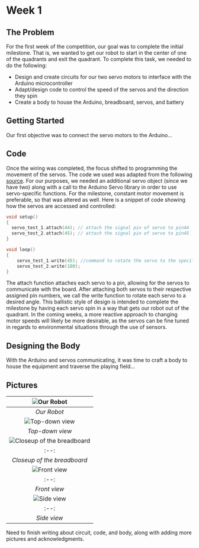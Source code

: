 # Week 1

## The Problem
For the first week of the competition, our goal was to complete the initial milestone. That is, we wanted to get our robot to start in the center of one of the quadrants and exit the quadrant. To complete this task, we needed to do the following:
* Design and create circuits for our two servo motors to interface with the Arduino microcontroller
* Adapt/design code to control the speed of the servos and the direction they spin
* Create a body to house the Arduino, breadboard, servos, and battery

## Getting Started
Our first objective was to connect the servo motors to the Arduino...

## Code
Once the wiring was completed, the focus shifted to programming the movement of the servos. The code we used was adapted from the following [source](https://www.allaboutcircuits.com/projects/servo-motor-control-with-an-arduino/). For our purposes, we needed an additional servo object (since we have two) along with a call to the Arduino Servo library in order to use servo-specific functions. For the milestone, constant motor movement is preferable, so that was altered as well. Here is a snippet of code showing how the servos are accessed and controlled:
```c++
void setup()
{
  servo_test_1.attach(44); // attach the signal pin of servo to pin44
  servo_test_2.attach(45); // attach the signal pin of servo to pin45
}

void loop()
{                          
    servo_test_1.write(45); //command to rotate the servo to the specified angle
    servo_test_2.write(180);
}
```
The attach function attaches each servo to a pin, allowing for the servos to communicate with the board. After attaching both servos to their respective assigned pin numbers, we call the write function to rotate each servo to a desired angle. This ballistic style of design is intended to complete the milestone by having each servo spin in a way that gets our robot out of the quadrant. In the coming weeks, a more reactive approach to changing motor speeds will likely be more desirable, as the servos can be fine tuned in regards to environmental situations through the use of sensors.

## Designing the Body
With the Arduino and servos communicating, it was time to craft a body to house the equipment and traverse the playing field...


## Pictures
|![Our Robot](images/IMG_1920.jpg "Our Robot")
|:--:|
| *Our Robot* |
|![Top-down view](images/IMG_1936.jpg "Top-down view")
| *Top-down view* |
|![Closeup of the breadboard](images/IMG_1915.jpg "Closeup of the breadboard")
|:--:|
| *Closeup of the breadboard* |
|![Front view](images/IMG_1922.jpg "Front view (minus the battery)")
|:--:|
| *Front view* |
|![Side view](images/IMG_1938.jpg "Side view")
|:--:|
| *Side view* |

Need to finish writing about circuit, code, and body, along with adding more pictures and acknowledgments.
